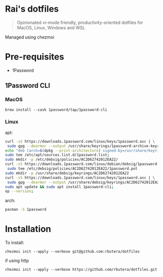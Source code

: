 # Rai's dotfiles

> Opinionated vi-mode friendly, productivity-oriented dotfiles for MacOS, Linux, Windows and WSL

Managed using chezmoi

# Pre-requisites

- 1Password

## 1Password CLI

### MacOS

```
brew install --cask 1password/tap/1password-cli
```

### Linux

apt:

```bash
curl -sS https://downloads.1password.com/linux/keys/1password.asc | \
 sudo gpg --dearmor --output /usr/share/keyrings/1password-archive-keyring.gpg;
echo "deb [arch=$(dpkg --print-architecture) signed-by=/usr/share/keyrings/1password-archive-keyring.gpg] https://downloads.1password.com/linux/debian/$(dpkg --print-architecture) stable main" |
sudo tee /etc/apt/sources.list.d/1password.list;
sudo mkdir -p /etc/debsig/policies/AC2D62742012EA22/
curl -sS https://downloads.1password.com/linux/debian/debsig/1password.pol | \
 sudo tee /etc/debsig/policies/AC2D62742012EA22/1password.pol
sudo mkdir -p /usr/share/debsig/keyrings/AC2D62742012EA22
curl -sS https://downloads.1password.com/linux/keys/1password.asc | \
 sudo gpg --dearmor --output /usr/share/debsig/keyrings/AC2D62742012EA22/debsig.gpg;
sudo apt update && sudo apt install 1password-cli;
op --version;
```

arch:

```bash
pacman -S 1password
```


# Installation

To install:

```shell
chezmoi init --apply --verbose git@github.com:rbutera/dotfiles
```

if using http

```shell
chezmoi init --apply --verbose https://github.com/rbutera/dotfiles.git
```

